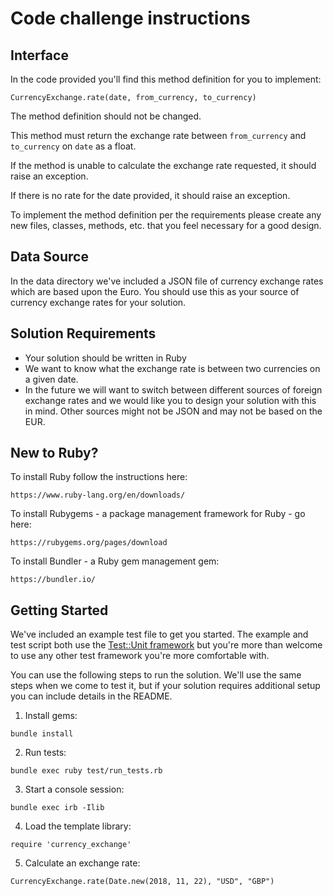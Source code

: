 # Code challenge instructions

## Interface

In the code provided you'll find this method definition for you to implement:

    CurrencyExchange.rate(date, from_currency, to_currency)

The method definition should not be changed.

This method must return the exchange rate between `from_currency` and `to_currency` on `date` as a float.

If the method is unable to calculate the exchange rate requested, it should raise an exception.

If there is no rate for the date provided, it should raise an exception.

To implement the method definition per the requirements please create any new files, classes, methods, etc. that you feel necessary for a good design.

## Data Source

In the data directory we've included a JSON file of currency exchange rates which are based upon the Euro.  You should use this as your source of currency exchange rates for your solution.

## Solution Requirements

* Your solution should be written in Ruby
* We want to know what the exchange rate is between two currencies on a given date.
* In the future we will want to switch between different sources of foreign exchange rates and we would like you to design your solution with this in mind. Other sources might not be JSON and may not be based on the EUR.

## New to Ruby?

To install Ruby follow the instructions here:

    https://www.ruby-lang.org/en/downloads/

To install Rubygems - a package management framework for Ruby - go here:

    https://rubygems.org/pages/download

To install Bundler - a Ruby gem management gem:

    https://bundler.io/

## Getting Started

We've included an example test file to get you started.  The example and test script both use the [Test::Unit framework](http://test-unit.github.io/) but you're more than welcome to use any other test framework you're more comfortable with.

You can use the following steps to run the solution.  We'll use the same steps when we come to test it, but if your solution requires additional setup you can include details in the README.

1. Install gems:

```
bundle install
```

2. Run tests:

```
bundle exec ruby test/run_tests.rb
```

3. Start a console session:

```
bundle exec irb -Ilib
```

4. Load the template library:

```
require 'currency_exchange'
```

5. Calculate an exchange rate:

```
CurrencyExchange.rate(Date.new(2018, 11, 22), "USD", "GBP")
```
